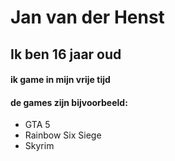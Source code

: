 # Jan van der Henst

## Ik ben 16 jaar oud

#### ik game in mijn vrije tijd 

#### de games zijn bijvoorbeeld:

* GTA 5
* Rainbow Six Siege 
* Skyrim
